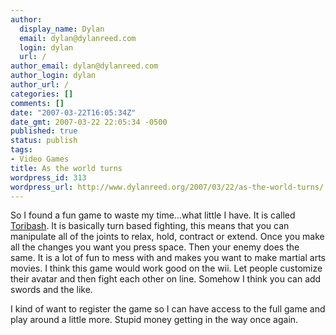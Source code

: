 ```yaml
---
author:
  display_name: Dylan
  email: dylan@dylanreed.com
  login: dylan
  url: /
author_email: dylan@dylanreed.com
author_login: dylan
author_url: /
categories: []
comments: []
date: "2007-03-22T16:05:34Z"
date_gmt: 2007-03-22 22:05:34 -0500
published: true
status: publish
tags:
- Video Games
title: As the world turns
wordpress_id: 313
wordpress_url: http://www.dylanreed.org/2007/03/22/as-the-world-turns/
---
```


So I found a fun game to waste my time...what little I have. It is called [Toribash][1]. It is basically turn based fighting, this means that you can manipulate all of the joints to relax, hold, contract or extend. Once you make all the changes you want you press space. Then your enemy does the same. It is a lot of fun to mess with and makes you want to make martial arts movies. I think this game would work good on the wii. Let people customize their avatar and then fight each other on line. Somehow I think you can add swords and the like.

   [1]: http://toribash.com

I kind of want to register the game so I can have access to the full game and play around a little more. Stupid money getting in the way once again.
